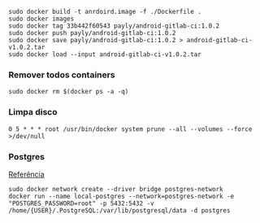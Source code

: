 ```
sudo docker build -t anrdoird.image -f ./Dockerfile .
sudo docker images
sudo docker tag 33b442f60543 payly/android-gitlab-ci:1.0.2
sudo docker push payly/android-gitlab-ci:1.0.2
sudo docker save payly/android-gitlab-ci:1.0.2 > android-gitlab-ci-v1.0.2.tar
sudo docker load --input android-gitlab-ci-v1.0.2.tar
```

### Remover todos containers

```shell
sudo docker rm $(docker ps -a -q)
```

### Limpa disco

```shell
0 5 * * * root /usr/bin/docker system prune --all --volumes --force >/dev/null
```

### Postgres

[Referência](https://medium.com/@renato.groffe/postgresql-docker-executando-uma-inst%C3%A2ncia-e-o-pgadmin-4-a-partir-de-containers-ad783e85b1a4)

```shell
sudo docker network create --driver bridge postgres-network
docker run --name local-postgres --network=postgres-network -e "POSTGRES_PASSWORD=root" -p 5432:5432 -v /home/{USER}/.PostgreSQL:/var/lib/postgresql/data -d postgres
```
